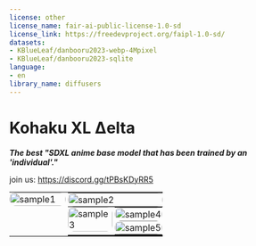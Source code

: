 ```yaml
---
license: other
license_name: fair-ai-public-license-1.0-sd
license_link: https://freedevproject.org/faipl-1.0-sd/
datasets:
- KBlueLeaf/danbooru2023-webp-4Mpixel
- KBlueLeaf/danbooru2023-sqlite
language:
- en
library_name: diffusers
---
```


# Kohaku XL Δelta

***The best "SDXL anime base model that has been trained by an 'individual'."***

join us: https://discord.gg/tPBsKDyRR5


<style>
  
  .custom-table {
    width: 100%;
    height: 100%;
    border-collapse: collapse;
    margin-top: 0em;
    border: none;
  }
  .custom-table img{
    margin-top: 0px;
  }
  .custom-table tr{
    border: none !important;
  }
  
  .custom-table td {
    vertical-align: top;
    padding: 0;
    box-shadow: 0px 0px 0px 0px rgba(0, 0, 0, 0.15);
  }

  .custom-image-container {
    position: relative;
    width: 100%;
    margin-bottom: 0em;
    overflow: hidden;
    border-radius: 10px;
    transition: transform .7s;
    /* Smooth transition for the container */
  }

  .custom-image-container:hover {
    transform: scale(1.05);
    /* Scale the container on hover */
  }

  .custom-image-container:hover .custom-image {
    opacity: 0
  }
  .custom-image-container:hover 
  .hover-image {
    opacity: 1;
  }

  .custom-image {
    width: 100%;
    height: auto;
    object-fit: cover;
    border-radius: 10px;
    transition: transform .7s, opacity .5s;
    margin-bottom: 0em;
  }

  .hover-image {
    position: absolute;
    top: 0;
    left: 0;
    opacity: 0;
    transition: opacity .5s;
  }
  
  .nsfw-filter {
    filter: blur(8px); /* Apply a blur effect */
    transition: filter 0.3s ease; /* Smooth transition for the blur effect */
  }

  .custom-image-container:hover .nsfw-filter {
    filter: none; /* Remove the blur effect on hover */
  }
  
  .overlay {
    position: absolute;
    bottom: 0;
    left: 0;
    right: 0;
    color: white;
    width: 100%;
    height: 100%;
    display: flex;
    flex-direction: column;
    justify-content: center;
    align-items: center;
    font-size: 1vw;
    font-style: bold;
    text-align: center;
    opacity: 0;
    /* Keep the text fully opaque */
    background: linear-gradient(0deg, rgba(0, 0, 0, 0.6) 60%, rgba(0, 0, 0, 0) 100%);
    transition: opacity .5s;
  }
  .custom-image-container:hover .overlay {
    opacity: 1;
    /* Make the overlay always visible */
  }
  .overlay-text {
    background: linear-gradient(45deg, #130c28, #ca76e2);
    -webkit-background-clip: text;
    color: transparent;
    /* Fallback for browsers that do not support this effect */
    text-shadow: 2px 2px 4px rgba(0, 0, 0, 0.7);
    /* Enhanced text shadow for better legibility */
    
  .overlay-subtext {
    font-size: 0.75em;
    margin-top: 0.5em;
    font-style: italic;
  }
    
  .overlay,
  .overlay-subtext {
    text-shadow: 2px 2px 4px rgba(0, 0, 0, 0.5);
  }
    
</style>


<table class="custom-table">
  <tr>
    <td style="width: 36.8275862068966%;">
      <div class="custom-image-container">
        <div class="image-wrapper">
          <img class="custom-image" src="sample/table/th-1.png" alt="sample1">
          <img class="hover-image" src="sample/table/1.png" alt="sample1">
          <div class="overlay" style="font-size: 1vw; font-style: bold;"> 
            Stream in the forest 
            <div class="overlay-subtext" style="font-size: 0.75em; font-style: italic;">"by KBlueLeaf"</div>
          </div>
        </div>
      </div>
    </td>
    <td style="width: 1.37931034482759%;"></td>
    <td style="width: 61.7931034482759%;">
      <table class="custom-table" style="margin: 0 !important; padding: 0 !important;">
        <tr style="height: 30.8858996897622%;">
          <td>
            <div class="custom-image-container">
              <div class="image-wrapper">
                <img class="custom-image" src="sample/table/th-2-1.png" alt="sample2">
                <img class="hover-image" src="sample/table/2-1.png" alt="sample2">
                <div class="overlay" style="font-size: 1vw; font-style: bold;"> 
                  The rise
                  <div class="overlay-subtext" style="font-size: 0.75em; font-style: italic;">"by KBlueLeaf"</div>
                </div>
              </div>
            </div>
          </td>
        </tr>
        <tr style="height: 3.1023784901758%;"></tr>
        <tr style="height: 66.0117218200621%;">
          <td>
            <table class="custom-table" style="margin: 0 !important; padding: 0 !important;">
              <tr>
                <td style="width: 47.47023828125%">
                  <div class="custom-image-container">
                    <div class="image-wrapper">
                      <img class="custom-image" src="sample/table/th-2-2-1.png" alt="sample3">
                      <img class="hover-image" src="sample/table/2-2-1.png" alt="sample3">
                      <div class="overlay" style="font-size: 1vw; font-style: bold;"> 
                        Looking back
                        <div class="overlay-subtext" style="font-size: 0.75em; font-style: italic;">"by KBlueLeaf"</div>
                      </div>
                    </div>
                  </div>
                </td>
                <td style="width: 2.23214285714286%;"></td>
                <td style="width: 50.2976188616071%">
                  <table class="custom-table" style="margin: 0 !important; padding: 0 !important;">
                    <tr style="height: 24.6997434804245%;">
                      <td>
                        <div class="custom-image-container">
                          <div class="image-wrapper">
                            <img class="custom-image" src="sample/table/th-2-2-2-1.png" alt="sample4">
                            <img class="hover-image" src="sample/table/2-2-2-1.png" alt="sample4"> 
                            <div class="overlay" style="font-size: 1vw; font-style: bold;"> 
                              Flower
                              <div class="overlay-subtext" style="font-size: 0.75em; font-style: italic;">"by KBlueLeaf"</div>
                            </div>
                          </div>
                        </div>
                      </td>
                    </tr>
                    <tr style="height: 4.69973878068567%;"></tr>
                    <tr style="height: 70.6005177388899%;">
                      <td>
                        <div class="custom-image-container">
                          <div class="image-wrapper">
                            <img class="custom-image" src="sample/table/th2-2-2-2-2.png" alt="sample5">
                            <img class="hover-image" src="sample/table/2-2-2-2.png" alt="sample5">
                            <div class="overlay" style="font-size: 1vw; font-style: bold;"> 
                              "The Cat"
                              <div class="overlay-subtext" style="font-size: 0.75em; font-style: italic;">"by KBlueLeaf"</div>
                            </div>
                          </div>
                        </div>
                      </td>
                    </tr>
                  </table>
                </td>
              </tr>
            </table>
          </td>
        </tr>
      </table>
    </td>
  </tr>
</table>

## Introduction

Kohaku XL Delta, the fourth major iteration in the Kohaku XL series, features a 3.6 million images dataset, LyCORIS fine-tuning[1], trained on comsumer-level hardware, and is fully open-sourced.

## Usage
**the "base" version is "before train" one!!!!**

Here's a simple format to make using this model a breeze:

```
<1girl/1boy/1other/...>, <character>, <series>, <artists>, <special tags>, <general tags>
```

Special tags(quality, rating, and date) actually fall under general tags. But it's a good idea to group all these tags before the general tags.

**While Kohaku XL Delta has mastered few artists' styles with high fidelity. However, users are strongly encouraged to blend multiple artist tags to explore new styles, rather than attempting to replicate the style of any specific artist.**

#### Tags

All the danbooru tags with at least 1000 popularity should work.
All the danbooru tags with at least 100 popularity can possibly work with high emphasis.

Remember to remove all the underscore in tags. (Underscores in short tags are not be removed, which are very likely part of emoji tags.)

### Special Tags

- **Quality tag**s: masterpiece, best quality, great quality, good quality, normal quality, low quality, worst quality
- **Rating tags**: safe, sensitive, nsfw, explicit
- **Date tags**: newest, recent, mid, early, old

**Quality Tags**
Quality tags are assigned based on the percentile rankings of the favorite count (fav_count) within each rating category to avoid bias on nsfw content (Animagine XL v3 have met this problem), organized from high to low as follows: 95th, 85th, 75th, 50th, 25th, and 10th percentiles. This creates seven distinct quality levels separated by six thresholds.

**Rating tags**

* **General**: safe
* **Sensitive**: sensitive
* **Questionable**: nsfw
* **Explicit**: nsfw, explicit

Note: During training, content tagged as "explicit" is also considered under "nsfw" to ensure a comprehensive understanding.

**Date tags**
Date tags are based on the upload dates of the images, as the metadata does not include the actual creation dates.
The periods are categorized as follows:

* 2005~2010: old
* 2011~2014: early
* 2015~2017: mid
* 2018~2020: recent
* 2021~2024: newest

### Emphasis

Given the short training period, some tags might not have been learned well. Through experimentation, increasing the "emphasis weight" to between 1.5 and 2.5 can still yield descent results, especially for character or artist tags.
For sd-webui users, please use version>=1.8.0 and switch the emphasis mode to "No norm" to prevent potential NaN issues.

### Resolution

This model is trained for resolutions from ARB 1024x1024 with minimum resolution 256 and maximum resolution 4096. This means you can use the standard SDXL resolution. However, opting for a slightly higher resolution than 1024x1024 is recommended. Applying a hires-fix is also suggested for better results.

For more information, please check out the metadata of the sample images provided.

## How This Model Came to Be

### Dataset

The dataset for training this model was sourced from [HakuBooru](https://github.com/KohakuBlueleaf/HakuBooru), comprising 3.6 million images selected from the [danbooru2023](https://huggingface.co/datasets/KBlueLeaf/danbooru2023-webp-4Mpixel) dataset.[2][3]

A selection process was employed to choose 1 million posts from IDs 0 to 2,999,999, another million from IDs 3,000,000 to 4,999,999, and all posts after ID 5,000,000, totaling 4.1 million posts. After filtering out deleted posts, gold account posts and those without images (which could be GIFs or MP4s), the final dataset comprised 3.6 million images.

The selection was essentially random, but a fixed seed was utilized to ensure reproducibility.

**Further Process**

* **Shuffle tags**: The order of general tags was shuffled in each step.
* **Tag dropout**: Randomly, 10% of general tags were dropped in each step.

### Training

The training of Kohaku XL Delta was facilitated by the [LyCORIS](https://github.com/KohakuBlueleaf/LyCORIS) project and the trainer from [kohya-ss/sd-scripts](https://github.com/kohya-ss/sd-scripts). [1][4]

**Base Model Refinement**
Our investigation indicated that training the "token_embedding" and "position_embedding" within CLIP, or the "positional_embedding" in openCLIP, may not be beneficial for fine-tuning on a small to medium scale, particularly with smaller batch sizes.[5][6]

Consequently, we reverted to the original token and position embeddings from TE1 and TE2 models. Following this, we combined the restored gamma rev2  and beta7 models through a weighted sum (weight=0.5), forming the foundational model for Kohaku XL Delta.

This foundational model, referred to as "delta-pre2" or "delta base," serves as a preliminary version without further training, positioning its capabilities between Kohaku XL gamma rev2 and Kohaku XL beta7.

**Algorithm: LoKr**[7]
The model was trained using the LoKr algorithm with full matrix triggered and a factor of 2~8 for different modules. The aim was to demonstrate the applicability of LoRA/LyCORIS in training base models.

The original LoKr file size is under 800MB, and the TE was not frozen. The original LoKr file also be provided as "delta-lokr" version.

For detailed settings, refer to the LyCORIS config file.

**Other Training Details**

- **Hardware**: Dual RTX 3090s
- **Num Train Images**: 3,665,398
- **Batch Size**: 4
- **Grad Accumulation Step**: 16
- **Equivalent Batch Size**: 128
- **Total Epoch**: 1
- **Total Steps**: 28638
- **Optimizer**: Lion8bit
  - **Learning Rate**: 4e-5 for UNet / 1e-5 for TE
  - **LR Scheduler**: Constant
  - **Warmup Steps**: 100
  - **Weight Decay**: 0.1
  - **Betas**: 0.9, 0.95
- **Min SNR Gamma**: 5
- **Resolution**: 1024x1024
- **Min Bucket Resolution**: 256
- **Max Bucket Resolution**: 4096
- **Mixed Precision**: FP16

**Warning**: Versions 0.36.0~0.41.0 of bitsandbytes have significant [bugs](https://github.com/TimDettmers/bitsandbytes/issues/659) in the 8bit optimizer that could compromise training, so updating is essential.[8]

**Training Cost**
Utilizing DDP with two RTX 3090s, completing 1 epoch across the 3.6 million image dataset took approximately 17 to 18 days. Each step for an equivalent batch size of 128 took about 51 to 51.5 seconds to complete.

### What's Next

Delta is likely the last big update for Kohaku XL, but that doesn't mean I'm done tinkering with it. And I won't ensure this is actually the last one.

I'm thinking about running it through a few more epochs or maybe beefing up the dataset to 5 million images soon. Plus, I'm considering trying out DoKr with a bit of a bigger setup for some experimental tweaks.

(Funny thing, Delta started off as an experiment too, but turned out so well it became a main release!)

## Special Thanks

AngelBottomless & Nyanko7: danbooru2023 dataset[3]
Kohya-ss: Trainer[4]
ChatGPT/GPT4: Refine this model card

---

***AI art should be looked like AI, not like humans.***

---

## Reference & Resource

### Reference

[1] **Shih-Ying Yeh**, Yu-Guan Hsieh, Zhidong Gao, Bernard B W Yang, Giyeong Oh, & Yanmin Gong (2024). Navigating Text-To-Image Customization: From LyCORIS Fine-Tuning to Model Evaluation. In The Twelfth International Conference on Learning Representations.
https://arxiv.org/abs/2309.14859

[2] HakuBooru - text-image dataset maker for booru style image platform. https://github.com/KohakuBlueleaf/HakuBooru

[3] Danbooru2023: A Large-Scale Crowdsourced and Tagged Anime Illustration Dataset.
https://huggingface.co/datasets/nyanko7/danbooru2023

[4] kohya-ss/sd-scripts. 
https://github.com/kohya-ss/sd-scripts

[5] Transformers: State-of-the-art Machine Learning for Pytorch, TensorFlow, and JAX.
https://github.com/huggingface/transformers/blob/b647acdb53d251cec126b79e505bac11821d7c93/src/transformers/models/clip/modeling_clip.py#L204-L205

[6] OpenCLIP - An open source implementation of CLIP.
https://github.com/mlfoundations/open_clip/blob/73fa7f03a33da53653f61841eb6d69aef161e521/src/open_clip/transformer.py#L598-L604

[7] LyCORIS - Lora beYond Conventional methods, Other Rank adaptation Implementations for Stable diffusion.
https://github.com/KohakuBlueleaf/LyCORIS/blob/main/docs/Algo-Details.md#lokr

[8] TimDettmers/bitsandbytes - issue 659/152/227/262 - Wrong indented lines cause bugs for a long time.
https://github.com/TimDettmers/bitsandbytes/issues/659

### Resource

* Kohaku XL beta. https://civitai.com/models/162577/kohaku-xl-beta
* Kohaku XL gamma. https://civitai.com/models/270291/kohaku-xl-gamma

## Appendix
Sample images will be put in here later.
You can check the sample folder at first.